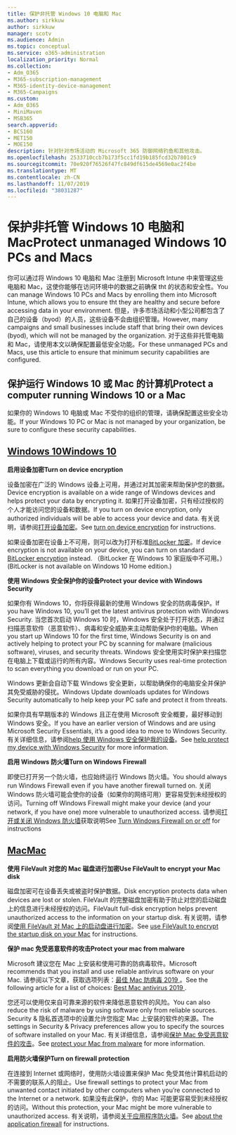 ```yaml
---
title: 保护非托管 Windows 10 电脑和 Mac
ms.author: sirkkuw
author: sirkkuw
manager: scotv
ms.audience: Admin
ms.topic: conceptual
ms.service: o365-administration
localization_priority: Normal
ms.collection:
- Adm_O365
- M365-subscription-management
- M365-identity-device-management
- M365-Campaigns
ms.custom:
- Adm_O365
- MiniMaven
- MSB365
search.appverid:
- BCS160
- MET150
- MOE150
description: 针对针对市场活动的 Microsoft 365 防御网络钓鱼和其他攻击。
ms.openlocfilehash: 2533710ccb7b173f5cc1fd19b185fcd32b7801c9
ms.sourcegitcommit: 70e920f76526f47fc849df615de4569e0ac2f4be
ms.translationtype: MT
ms.contentlocale: zh-CN
ms.lasthandoff: 11/07/2019
ms.locfileid: "38031287"
---
```

# <a name="protect-unmanaged-windows-10-pcs-and-macs"></a><span data-ttu-id="5413d-103">保护非托管 Windows 10 电脑和 Mac</span><span class="sxs-lookup"><span data-stu-id="5413d-103">Protect unmanaged Windows 10 PCs and Macs</span></span>

<span data-ttu-id="5413d-104">你可以通过将 Windows 10 电脑和 Mac 注册到 Microsoft Intune 中来管理这些电脑和 Mac，这使你能够在访问环境中的数据之前确保 tht 的状态和安全性。</span><span class="sxs-lookup"><span data-stu-id="5413d-104">You can manage Windows 10 PCs and Macs by enrolling them into Microsoft Intune, which allows you to ensure tht they are healthy and secure before accessing data in your environment.</span></span> <span data-ttu-id="5413d-105">但是，许多市场活动和小型公司都包含了自己的设备（byod）的人员，这些设备不会由组织管理。</span><span class="sxs-lookup"><span data-stu-id="5413d-105">However, many campaigns and small businesses include staff that bring their own devices (byod), which will not be managed by the organization.</span></span> <span data-ttu-id="5413d-106">对于这些非托管电脑和 Mac，请使用本文以确保配置最低安全功能。</span><span class="sxs-lookup"><span data-stu-id="5413d-106">For these unmanaged PCs and Macs, use this article to ensure that minimum security capabilities are configured.</span></span> 

<!--A Windows 10 PC is considered managed after you have completed the following two steps:

1. You (or the admin) set up device and data protection policies in the [setup  wizard](../business/set-up.md).

2. You have [connected your computer to Azure Active Directory](../business/set-up-windows-devices.md) and use your Microsoft 365 Business username and password to sign in.
3. --> 

## <a name="protect-a-computer-running-windows-10-or-a-mac"></a><span data-ttu-id="5413d-107">保护运行 Windows 10 或 Mac 的计算机</span><span class="sxs-lookup"><span data-stu-id="5413d-107">Protect a computer running Windows 10 or a Mac</span></span>

<!--If you have a PC that is running Windows 10 that is not connected to Microsoft 365 Business, or a Mac, the Microsoft 365 Business protections do not apply to it, but here are some things you can do to keep your data secure on these devices as well:
-->
<span data-ttu-id="5413d-108">如果你的 Windows 10 电脑或 Mac 不受你的组织的管理，请确保配置这些安全功能。</span><span class="sxs-lookup"><span data-stu-id="5413d-108">If your Windows 10 PC or Mac is not managed by your organization, be sure to configure these security capabilities.</span></span>

## <a name="windows-10tabwindows10"></a>[<span data-ttu-id="5413d-109">Windows 10</span><span class="sxs-lookup"><span data-stu-id="5413d-109">Windows 10</span></span>](#tab/Windows10)
<span data-ttu-id="5413d-110">**启用设备加密**</span><span class="sxs-lookup"><span data-stu-id="5413d-110">**Turn on device encryption**</span></span><p>

<span data-ttu-id="5413d-111">设备加密在广泛的 Windows 设备上可用，并通过对其加密来帮助保护您的数据。</span><span class="sxs-lookup"><span data-stu-id="5413d-111">Device encryption is available on a wide range of Windows devices and helps protect your data by encrypting it.</span></span> <span data-ttu-id="5413d-112">如果打开设备加密，只有经过授权的个人才能访问您的设备和数据。</span><span class="sxs-lookup"><span data-stu-id="5413d-112">If you turn on device encryption, only authorized individuals will be able to access your device and data.</span></span> <span data-ttu-id="5413d-113">有关说明，请参阅[打开设备加密](https://support.microsoft.com/help/4028713/windows-10-turn-on-device-encryption)。</span><span class="sxs-lookup"><span data-stu-id="5413d-113">See [turn on device encryption](https://support.microsoft.com/help/4028713/windows-10-turn-on-device-encryption) for instructions.</span></span>

 <span data-ttu-id="5413d-114">如果设备加密在设备上不可用，则可以改为打开标准[BitLocker 加密](https://support.microsoft.com/help/4028713/windows-10-turn-on-device-encryption)。</span><span class="sxs-lookup"><span data-stu-id="5413d-114">If device encryption is not available on your device, you can turn on standard [BitLocker encryption](https://support.microsoft.com/help/4028713/windows-10-turn-on-device-encryption) instead.</span></span> <span data-ttu-id="5413d-115">（BitLocker 在 Windows 10 家庭版中不可用。）</span><span class="sxs-lookup"><span data-stu-id="5413d-115">(BitLocker is not available on Windows 10 Home edition.)</span></span> 



<span data-ttu-id="5413d-116">**使用 Windows 安全保护你的设备**</span><span class="sxs-lookup"><span data-stu-id="5413d-116">**Protect your device with Windows Security**</span></span><p>
<span data-ttu-id="5413d-117">如果你有 Windows 10，你将获得最新的使用 Windows 安全的防病毒保护。</span><span class="sxs-lookup"><span data-stu-id="5413d-117">If you have Windows 10, you’ll get the latest antivirus protection with Windows Security.</span></span> <span data-ttu-id="5413d-118">当您首次启动 Windows 10 时，Windows 安全处于打开状态，并通过扫描恶意软件（恶意软件）、病毒和安全威胁来主动帮助保护你的电脑。</span><span class="sxs-lookup"><span data-stu-id="5413d-118">When you start up Windows 10 for the first time, Windows Security is on and actively helping to protect your PC by scanning for malware (malicious software), viruses, and security threats.</span></span> <span data-ttu-id="5413d-119">Windows 安全使用实时保护来扫描您在电脑上下载或运行的所有内容。</span><span class="sxs-lookup"><span data-stu-id="5413d-119">Windows Security uses real-time protection to scan everything you download or run on your PC.</span></span>

<span data-ttu-id="5413d-120">Windows 更新会自动下载 Windows 安全更新，以帮助确保你的电脑安全并保护其免受威胁的侵扰。</span><span class="sxs-lookup"><span data-stu-id="5413d-120">Windows Update downloads updates for Windows Security automatically to help keep your PC safe and protect it from threats.</span></span>

<span data-ttu-id="5413d-121">如果你具有早期版本的 Windows 且正在使用 Microsoft 安全概要，最好移动到 Windows 安全。</span><span class="sxs-lookup"><span data-stu-id="5413d-121">If you have an earlier version of Windows and are using Microsoft Security Essentials, it’s a good idea to move to Windows Security.</span></span> <span data-ttu-id="5413d-122">有关详细信息，请参阅[help 使用 Windows 安全保护我的设备](https://support.microsoft.com/help/17464/windows-10-help-protect-my-device-with-windows-security)。</span><span class="sxs-lookup"><span data-stu-id="5413d-122">See [help protect my device with Windows Security](https://support.microsoft.com/help/17464/windows-10-help-protect-my-device-with-windows-security) for more information.</span></span>

<span data-ttu-id="5413d-123">**启用 Windows 防火墙**</span><span class="sxs-lookup"><span data-stu-id="5413d-123">**Turn on Windows Firewall**</span></span><p>
<span data-ttu-id="5413d-124">即使已打开另一个防火墙，也应始终运行 Windows 防火墙。</span><span class="sxs-lookup"><span data-stu-id="5413d-124">You should always run Windows Firewall even if you have another firewall turned on.</span></span> <span data-ttu-id="5413d-125">关闭 Windows 防火墙可能会使你的设备（如果你的网络可用）更容易受到未经授权的访问。</span><span class="sxs-lookup"><span data-stu-id="5413d-125">Turning off Windows Firewall might make your device (and your network, if you have one) more vulnerable to unauthorized access.</span></span> <span data-ttu-id="5413d-126">请参阅[打开或关闭 Windows 防火墙](https://support.microsoft.com/help/4028544/windows-10-turn-windows-defender-firewall-on-or-off)获取说明</span><span class="sxs-lookup"><span data-stu-id="5413d-126">See [Turn Windows Firewall on or off](https://support.microsoft.com/help/4028544/windows-10-turn-windows-defender-firewall-on-or-off) for instructions</span></span>

## <a name="mactabmac"></a>[<span data-ttu-id="5413d-127">Mac</span><span class="sxs-lookup"><span data-stu-id="5413d-127">Mac</span></span>](#tab/Mac)
<span data-ttu-id="5413d-128">**使用 FileVault 对您的 Mac 磁盘进行加密**</span><span class="sxs-lookup"><span data-stu-id="5413d-128">**Use FileVault to encrypt your Mac disk**</span></span><p>
<span data-ttu-id="5413d-129">磁盘加密可在设备丢失或被盗时保护数据。</span><span class="sxs-lookup"><span data-stu-id="5413d-129">Disk encryption protects data when devices are lost or stolen.</span></span> <span data-ttu-id="5413d-130">FileVault 的完整磁盘加密有助于防止对您的启动磁盘上的信息进行未经授权的访问。</span><span class="sxs-lookup"><span data-stu-id="5413d-130">FileVault full-disk encryption helps prevent unauthorized access to the information on your startup disk.</span></span> <span data-ttu-id="5413d-131">有关说明，请参阅[使用 FileVault 对 Mac 上的启动盘进行加密](https://support.apple.com/HT204837)。</span><span class="sxs-lookup"><span data-stu-id="5413d-131">See [use FileVault to encrypt the startup disk on your Mac](https://support.apple.com/HT204837) for instructions.</span></span>

<span data-ttu-id="5413d-132">**保护 mac 免受恶意软件的攻击**</span><span class="sxs-lookup"><span data-stu-id="5413d-132">**Protect your mac from malware**</span></span><p>
<span data-ttu-id="5413d-133">Microsoft 建议您在 Mac 上安装和使用可靠的防病毒软件。</span><span class="sxs-lookup"><span data-stu-id="5413d-133">Microsoft recommends that you install and use reliable antivirus software on your Mac.</span></span> <span data-ttu-id="5413d-134">请参阅以下文章，获取选项列表：[最佳 Mac 防病毒 2019 ](https://www.macworld.co.uk/feature/mac-software/mac-antivirus-3672182/)。</span><span class="sxs-lookup"><span data-stu-id="5413d-134">See the following article for a list of choices: [Best Mac antivirus 2019 ](https://www.macworld.co.uk/feature/mac-software/mac-antivirus-3672182/).</span></span>

<span data-ttu-id="5413d-135">您还可以使用仅来自可靠来源的软件来降低恶意软件的风险。</span><span class="sxs-lookup"><span data-stu-id="5413d-135">You can also reduce the risk of malware by using software only from reliable sources.</span></span> <span data-ttu-id="5413d-136">Security & 隐私首选项中的设置允许您指定 Mac 上安装的软件的来源。</span><span class="sxs-lookup"><span data-stu-id="5413d-136">The settings in Security & Privacy preferences allow you to specify the sources of software installed on your Mac.</span></span> <span data-ttu-id="5413d-137">有关详细信息，请参阅[保护 Mac 免受恶意软件的攻击](https://support.apple.com/kb/PH25087)。</span><span class="sxs-lookup"><span data-stu-id="5413d-137">See [protect your Mac from malware](https://support.apple.com/kb/PH25087) for more information.</span></span>

<span data-ttu-id="5413d-138">**启用防火墙保护**</span><span class="sxs-lookup"><span data-stu-id="5413d-138">**Turn on firewall protection**</span></span><p>
<span data-ttu-id="5413d-139">在连接到 Internet 或网络时，使用防火墙设置来保护 Mac 免受其他计算机启动的不需要的联系人的阻止。</span><span class="sxs-lookup"><span data-stu-id="5413d-139">Use firewall settings to protect your Mac from unwanted contact initiated by other computers when you’re connected to the Internet or a network.</span></span> <span data-ttu-id="5413d-140">如果没有此保护，你的 Mac 可能更容易受到未经授权的访问。</span><span class="sxs-lookup"><span data-stu-id="5413d-140">Without this protection, your Mac might be more vulnerable to unauthorized access.</span></span> <span data-ttu-id="5413d-141">有关说明，请参阅[关于应用程序防火墙](https://support.apple.com/HT201642)。</span><span class="sxs-lookup"><span data-stu-id="5413d-141">See [about the application firewall](https://support.apple.com/HT201642) for instructions.</span></span>
